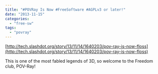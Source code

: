 ```yaml
---
title: "#POVRay Is Now #FreeSoftware #AGPLv3 or later!"
date: "2013-11-15"
categories: 
  - "free-sw"
tags: 
  - "povray"
---
```


[http://tech.slashdot.org/story/13/11/14/1640203/pov-ray-is-now-floss](http://tech.slashdot.org/story/13/11/14/1640203/pov-ray-is-now-floss)

This is one of the most fabled legends of 3D, so welcome to the Freedom club, POV-Ray!
